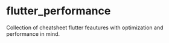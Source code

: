 # flutter_performance
Collection of cheatsheet flutter feautures with optimization and performance in mind.
